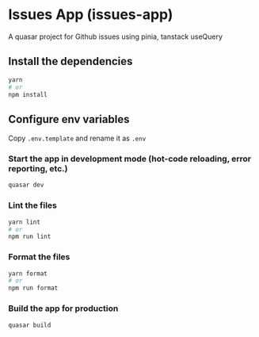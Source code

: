# Issues App (issues-app)

A quasar project for Github issues using pinia, tanstack useQuery

## Install the dependencies

```bash
yarn
# or
npm install
```

## Configure env variables

Copy `.env.template` and rename it as `.env`

### Start the app in development mode (hot-code reloading, error reporting, etc.)

```bash
quasar dev
```

### Lint the files

```bash
yarn lint
# or
npm run lint
```

### Format the files

```bash
yarn format
# or
npm run format
```

### Build the app for production

```bash
quasar build
```
